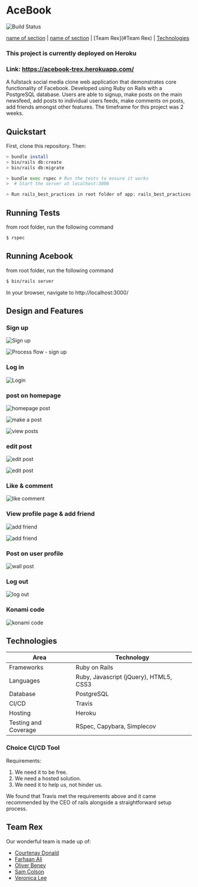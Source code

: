 # AceBook
![Build Status](https://api.travis-ci.com/samcolson4/acebook-team-rex.svg?branch=master)

[name of section](#section) | [name of section](#section) | [Team Rex](#Team Rex) | [Technologies](#Technologies) 

### This project is currently deployed on Heroku <br>
### Link: https://acebook-trex.herokuapp.com/

A fullstack social media clone web application that demonstrates core functionality of Facebook. 
Developed using Ruby on Rails with a PostgreSQL database. Users are able to signup, make posts on the main newsfeed, add posts to individual users feeds, make comments on posts, add friends amongst other features. 
The timeframe for this project was 2 weeks.

## Quickstart

First, clone this repository. Then:

```bash
> bundle install
> bin/rails db:create
> bin/rails db:migrate

> bundle exec rspec # Run the tests to ensure it works
>  # Start the server at localhost:3000

> Run rails_best_practices in root folder of app: rails_best_practices . -c config/rails_best_practices.yml  
```

## Running Tests
from root folder, run the following command
```bash
$ rspec 
```
## Running Acebook
from root folder, run the following command
```bash
$ bin/rails server
```
In your browser, navigate to http://localhost:3000/ 

## Design and Features 


### Sign up 
![Sign up](https://i.imgur.com/rM9y0g7.gif)

![Process flow - sign up](https://app.lucidchart.com/publicSegments/view/e9ae1bf5-25d4-4e2d-b46d-8d6586f7ddd4/image.jpeg)
### Log in
![Login](https://imgur.com/0SrD34w.gif)

### post on homepage
![homepage post](https://imgur.com/dlj0wgd.gif)

![make a post](https://app.lucidchart.com/publicSegments/view/26e846c2-f0c3-4723-8706-daa6e8ec2aeb/image.jpeg)

![view posts](https://app.lucidchart.com/publicSegments/view/f48b2fd4-16e5-4315-9031-6a63dac866d1/image.jpeg)
### edit post
![edit post](https://imgur.com/D7FqrAG.gif)

![edit post](https://app.lucidchart.com/publicSegments/view/f0ffb18d-a37a-448e-b3a1-7a9806060b41/image.jpeg)

### Like & comment
![like comment](https://imgur.com/GaBIGeP.gif)

### View profile page & add friend
![add friend](https://imgur.com/cW2WTmu.gif)

![add friend](https://app.lucidchart.com/publicSegments/view/1c432959-3c9a-4449-9e19-628c715096b5/image.jpeg)

### Post on user profile
![wall post](https://imgur.com/sBrKzEe.gif)

### Log out
![log out](https://imgur.com/uYtjhUD.gif)

### Konami code
![konami code](https://imgur.com/8N8Tz7R.gif)


## Technologies

| Area                 | Technology                 |
| -------------------- | -------------------------- |
| Frameworks           | Ruby on Rails              |
| Languages            | Ruby, Javascript (jQuery), HTML5, CSS3|
| Database             | PostgreSQL                 |
| CI/CD                | Travis                     |
| Hosting              | Heroku                     |
| Testing and Coverage | RSpec, Capybara, Simplecov |

### Choice CI/CD Tool
Requirements:
1. We need it to be free.
2. We need a hosted solution.
3. We need it to help us, not hinder us. 

We found that Travis met the requirements above and it came recommended by the CEO of rails alongside a straightforward setup process.

## Team Rex

Our wonderful team is made up of:

- [Courtenay Donald](https://github.com/c-donald)
- [Farhaan Ali](https://github.com/farhaan-ali)
- [Oliver Beney](https://github.com/obean)
- [Sam Colson](https://github.com/samcolson4)
- [Veronica Lee](https://github.com/veronicavlee89)


